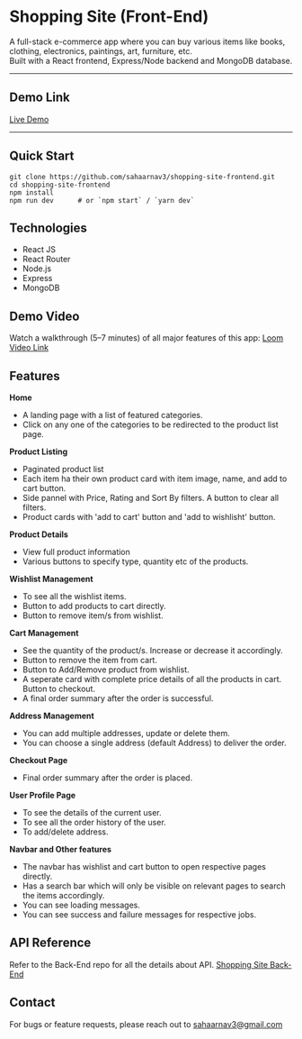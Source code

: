 # Shopping Site (Front-End)

A full-stack e-commerce app where you can buy various items like books, clothing, electronics, paintings, art, furniture, etc.  
Built with a React frontend, Express/Node backend and MongoDB database.

---

## Demo Link

[Live Demo](https://www.loom.com/share/491a8a43f9ce4ea68c93c6dd164210a2?sid=ec15ba0d-d627-4cfd-9f3f-82a92d9ac0a5)  

--- 

## Quick Start

```
git clone https://github.com/sahaarnav3/shopping-site-frontend.git
cd shopping-site-frontend
npm install
npm run dev      # or `npm start` / `yarn dev`
```

## Technologies
- React JS
- React Router
- Node.js
- Express
- MongoDB

## Demo Video
Watch a walkthrough (5–7 minutes) of all major features of this app:
[Loom Video Link](https://www.loom.com/share/491a8a43f9ce4ea68c93c6dd164210a2?sid=ec15ba0d-d627-4cfd-9f3f-82a92d9ac0a5)

## Features
**Home**
- A landing page with a list of featured categories.
- Click on any one of the categories to be redirected to the product list page.

**Product Listing**
- Paginated product list
- Each item ha their own product card with item image, name, and add to cart button.
- Side pannel with Price, Rating and Sort By filters. A button to clear all filters.
- Product cards with 'add to cart' button and 'add to wishlisht' button.

**Product Details**
- View full product information
- Various buttons to specify type, quantity etc of the products.

**Wishlist Management**
- To see all the wishlist items.
- Button to add products to cart directly.
- Button to remove item/s from wishlist.

**Cart Management**
- See the quantity of the product/s. Increase or decrease it accordingly.
- Button to remove the item from cart.
- Button to Add/Remove product from wishlist.
- A seperate card with complete price details of all the products in cart. Button to checkout.
- A final order summary after the order is successful.

**Address Management**
- You can add multiple addresses, update or delete them.
- You can choose a single address (default Address) to deliver the order.

**Checkout Page**
- Final order summary after the order is placed.

**User Profile Page**
- To see the details of the current user.
- To see all the order history of the user.
- To add/delete address.

**Navbar and Other features**
- The navbar has wishlist and cart button to open respective pages directly.
- Has a search bar which will only be visible on relevant pages to search the items accordingly.
- You can see loading messages.
- You can see success and failure messages for respective jobs.

## API Reference

Refer to the Back-End repo for all the details about API. [Shopping Site Back-End](https://github.com/sahaarnav3/shopping-site-backend)

## Contact
For bugs or feature requests, please reach out to sahaarnav3@gmail.com